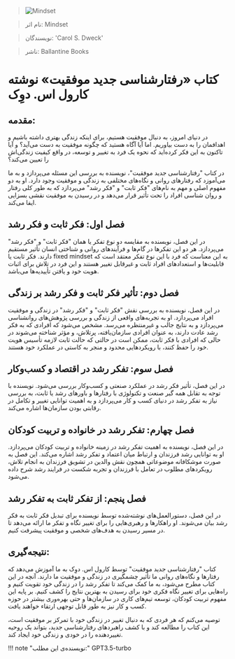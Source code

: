 
> ![Mindset](http://books.google.com/books/content?id=bOGHDQAAQBAJ&printsec=frontcover&img=1&zoom=1&edge=curl&source=gbs_api)

> نام اثر: Mindset 

> نویسندگان: 'Carol S. Dweck'

> ناشر: Ballantine Books




# کتاب «رفتارشناسی جدید موفقیت» نوشته کارول اس. دوِک

## مقدمه:

در دنیای امروز، به دنبال موفقیت هستیم، برای اینکه زندگی بهتری داشته باشیم و اهدافمان را به دست بیاوریم. اما آیا آگاه هستید که چگونه موفقیت به دست می‌آید؟ و آیا تاکنون به این فکر کرده‌اید که نحوه یک فرد به تغییر و توسعه، در واقع کیفیت زندگی‌اش را تعیین می‌کند؟

در کتاب "رفتارشناسی جدید موفقیت"، نویسنده به بررسی این مسئله می‌پردازد و به ما می‌آموزد که رفتارهای روانی و نگاه‌های مختلفی به زندگی و موفقیت وجود دارد. او به دو مفهوم اصلی و مهم به نام‌های "فکر ثابت" و "فکر رشد" می‌پردازد که به طور کلی رفتار و روان شناسی افراد را تحت تأثیر قرار می‌دهد و در رسیدن به موفقیت نقشی بسزایی ایفا می‌کند.

## فصل اول: فکر ثابت و فکر رشد

در این فصل، نویسنده به مقایسه دو نوع تفکر یا همان "فکر ثابت" و "فکر رشد" می‌پردازد. هر دو این تفکرها در گام‌ها و فرآیندهای روانی و شناختی انسان تأثیر مستقیم دارند. فکر ثابت یا fixed mindset به این معناست که فرد با این نوع تفکر معتقد است که قابلیت‌ها و استعدادهای افراد ثابت و غیرقابل تغییر هستند و این فرد در تلاش برای اثبات هویت خود و یافتن تأییدیه‌ها می‌باشد.

## فصل دوم: تأثیر فکر ثابت و فکر رشد بر زندگی

در این فصل، نویسنده به بررسی نقش "فکر ثابت" و "فکر رشد" در زندگی و موفقیت افراد می‌پردازد. او به تجربه‌های واقعی از زندگی و بررسی پژوهش‌های روانشناسی می‌پردازد و به نتایج جالب و غیرمنتظره می‌رسد. مشخص می‌شود که افرادی که به فکر رشد عادت دارند، به عنوان افرادی سازمان‌یافته، پرتلاش، و مؤثر شناخته می‌شوند در حالی که افرادی با فکر ثابت، ممکن است در حالتی که حالت ثابت لازمه تأسیس هویت خود را حفظ کنند، با رویکردهایی محدود و منجر به کاستی در عملکرد خود هستند.

## فصل سوم: تفکر رشد در اقتصاد و کسب‌وکار

در این فصل، تأثیر فکر رشد در عملکرد صنعتی و کسب‌وکار بررسی می‌شود. نویسنده با توجه به تقابل همه گیر صنعت و تکنولوژی با رفتارها و باورهای رشد یا ثابت، به بررسی نیاز به تفکر رشد در دنیای کسب و کار می‌پردازد و به اهمیت توانایی تغییر و تکامل در رقابتی بودن سازمان‌ها اشاره می‌کند.

## فصل چهارم: تفکر رشد در خانواده و تربیت کودکان

در این فصل، نویسنده به اهمیت تفکر رشد در زمینه خانواده و تربیت کودکان می‌پردازد. او به توانایی رشد فرزندان و ارتباط میان اعتماد و تفکر رشد اشاره می‌کند. این فصل به صورت موشکافانه موضوعاتی همچون نقش والدین در تشویق فرزندان به انجام تلاش، رویکردهای مطلوب در تعامل با فرزندان و تجربه شکست در فرایند رشد شرح داده می‌شود.

## فصل پنجم: از تفکر ثابت به تفکر رشد

در این فصل، دستورالعمل‌های نوشته‌شده توسط نویسنده برای تبدیل فکر ثابت به فکر رشد بیان می‌شوند. او راهکارها و رهبری‌هایی را برای تغییر نگاه و تفکر ما ارائه می‌دهد تا در مسیر رسیدن به هدف‌های شخصی و موفقیت پیشرفت کنیم.

## نتیجه‌گیری:

کتاب "رفتارشناسی جدید موفقیت" توسط کارول اس. دوِک به ما آموزش می‌دهد که رفتارها و نگاه‌های روانی ما تأثیر چشمگیری در زندگی و موفقیت ما دارند. آنچه در این کتاب مطرح می‌شود، به ما کمک می‌کند تا تفکر رشد را در زندگی خود تقویت کنیم و راه‌هایی برای تغییر نگاه فکری خود برای رسیدن به بهترین نتایج را کشف کنیم. بر پایه این مفهوم تربیت کودکان، توسعه تیم‌های کاری در سازمان‌ها و حتی بهره‌وری بیشتر در حوزه کسب و کار نیز به طور قابل توجهی ارتقاء خواهند یافت.

توصیه می‌کنم که هر فردی که به دنبال تغییر در زندگی خود با تمرکز بر موفقیت است، این کتاب را مطالعه کند و با کشف راهبردهای رفتارشناسی جدید، بتواند یک روحیه تغییردهنده را در خودی و زندگی خود ایجاد کند.


!!! note "نویسنده‌ی این مطلب:"
    GPT3.5-turbo


